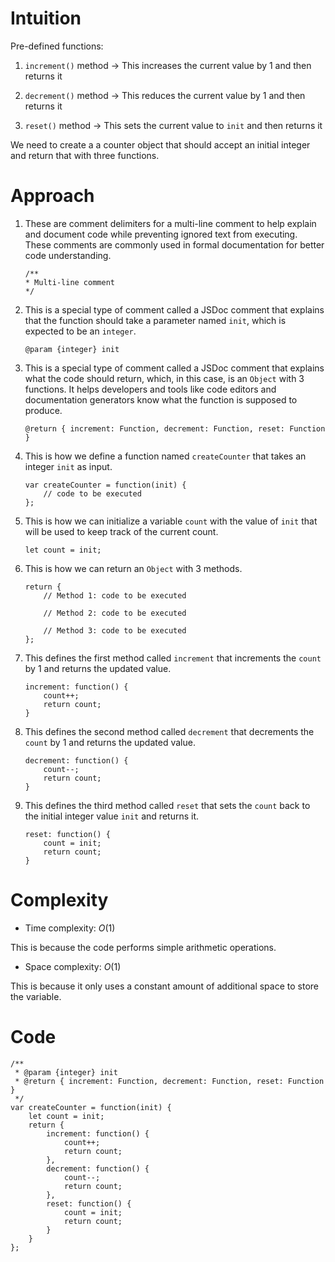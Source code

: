 # Intuition
<!-- Describe your first thoughts on how to solve this problem. -->
Pre-defined functions:

1. `increment()` method → This increases the current value by 1 and then returns it

2. `decrement()` method → This reduces the current value by 1 and then returns it

3. `reset()` method → This sets the current value to `init` and then returns it

We need to create a a counter object that should accept an initial integer and return that with three functions.

# Approach
<!-- Describe your approach to solving the problem. -->
1. These are comment delimiters for a multi-line comment to help explain and document code while preventing ignored text from executing. These comments are commonly used in formal documentation for better code understanding.

    ```
    /**
    * Multi-line comment
    */
    ```

2. This is a special type of comment called a JSDoc comment that explains that the function should take a parameter named `init`, which is expected to be an `integer`.

    ```
    @param {integer} init
    ```

3. This is a special type of comment called a JSDoc comment that explains what the code should return, which, in this case, is an `Object` with 3 functions. It helps developers and tools like code editors and documentation generators know what the function is supposed to produce.

    ```
    @return { increment: Function, decrement: Function, reset: Function }
    ```
4. This is how we define a function named `createCounter` that takes an integer `init` as input.

    ```
    var createCounter = function(init) {
        // code to be executed
    };
    ```

5. This is how we can initialize a variable `count` with the value of `init` that will be used to keep track of the current count.

    ```
    let count = init;
    ```

6. This is how we can return an `Object` with 3 methods.

    ```
    return {
        // Method 1: code to be executed

        // Method 2: code to be executed

        // Method 3: code to be executed
    };
    ```

7. This defines the first method called `increment` that increments the `count` by 1 and returns the updated value.

    ```
    increment: function() {
        count++;
        return count;
    }
    ```

8. This defines the second method called `decrement` that decrements the `count` by 1 and returns the updated value.

    ```
    decrement: function() {
        count--;
        return count;
    }
    ```

9. This defines the third method called `reset` that sets the `count` back to the initial integer value `init` and returns it.

    ```
    reset: function() {
        count = init;
        return count;
    }
    ```

# Complexity
- Time complexity: $O(1)$
<!-- Add your time complexity here, e.g. $$O(n)$$ -->
This is because the code performs simple arithmetic operations.

- Space complexity: $O(1)$
<!-- Add your space complexity here, e.g. $$O(n)$$ -->
This is because it only uses a constant amount of additional space to store the variable.

# Code
```
/**
 * @param {integer} init
 * @return { increment: Function, decrement: Function, reset: Function }
 */
var createCounter = function(init) {
    let count = init;
    return {
        increment: function() {
            count++;
            return count;
        },
        decrement: function() {
            count--;
            return count;
        },
        reset: function() {
            count = init;
            return count;
        }
    }
};
```

